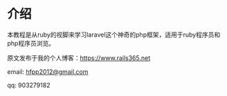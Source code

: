 # 介绍

本教程是从ruby的视脚来学习laravel这个神奇的php框架，适用于ruby程序员和php程序员浏览。

原文发布于我的个人博客：https://www.rails365.net

email: hfpp2012@gmail.com

qq: 903279182
